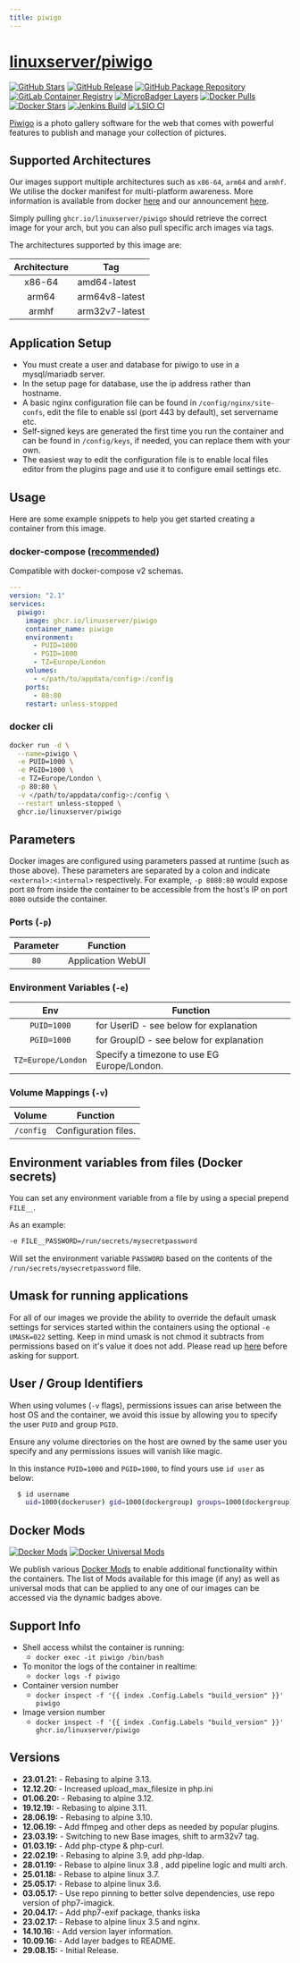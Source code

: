 ```yaml
---
title: piwigo
---
```

<!-- DO NOT EDIT THIS FILE MANUALLY  -->
<!-- Please read the https://github.com/linuxserver/docker-piwigo/blob/master/.github/CONTRIBUTING.md -->

# [linuxserver/piwigo](https://github.com/linuxserver/docker-piwigo)

[![GitHub Stars](https://img.shields.io/github/stars/linuxserver/docker-piwigo.svg?color=94398d&labelColor=555555&logoColor=ffffff&style=for-the-badge&logo=github)](https://github.com/linuxserver/docker-piwigo)
[![GitHub Release](https://img.shields.io/github/release/linuxserver/docker-piwigo.svg?color=94398d&labelColor=555555&logoColor=ffffff&style=for-the-badge&logo=github)](https://github.com/linuxserver/docker-piwigo/releases)
[![GitHub Package Repository](https://img.shields.io/static/v1.svg?color=94398d&labelColor=555555&logoColor=ffffff&style=for-the-badge&label=linuxserver.io&message=GitHub%20Package&logo=github)](https://github.com/linuxserver/docker-piwigo/packages)
[![GitLab Container Registry](https://img.shields.io/static/v1.svg?color=94398d&labelColor=555555&logoColor=ffffff&style=for-the-badge&label=linuxserver.io&message=GitLab%20Registry&logo=gitlab)](https://gitlab.com/linuxserver.io/docker-piwigo/container_registry)
[![MicroBadger Layers](https://img.shields.io/microbadger/layers/linuxserver/piwigo.svg?color=94398d&labelColor=555555&logoColor=ffffff&style=for-the-badge)](https://microbadger.com/images/linuxserver/piwigo "Get your own version badge on microbadger.com")
[![Docker Pulls](https://img.shields.io/docker/pulls/linuxserver/piwigo.svg?color=94398d&labelColor=555555&logoColor=ffffff&style=for-the-badge&label=pulls&logo=docker)](https://hub.docker.com/r/linuxserver/piwigo)
[![Docker Stars](https://img.shields.io/docker/stars/linuxserver/piwigo.svg?color=94398d&labelColor=555555&logoColor=ffffff&style=for-the-badge&label=stars&logo=docker)](https://hub.docker.com/r/linuxserver/piwigo)
[![Jenkins Build](https://img.shields.io/jenkins/build?labelColor=555555&logoColor=ffffff&style=for-the-badge&jobUrl=https%3A%2F%2Fci.linuxserver.io%2Fjob%2FDocker-Pipeline-Builders%2Fjob%2Fdocker-piwigo%2Fjob%2Fmaster%2F&logo=jenkins)](https://ci.linuxserver.io/job/Docker-Pipeline-Builders/job/docker-piwigo/job/master/)
[![LSIO CI](https://img.shields.io/badge/dynamic/yaml?color=94398d&labelColor=555555&logoColor=ffffff&style=for-the-badge&label=CI&query=CI&url=https%3A%2F%2Fci-tests.linuxserver.io%2Flinuxserver%2Fpiwigo%2Flatest%2Fci-status.yml)](https://ci-tests.linuxserver.io/linuxserver/piwigo/latest/index.html)

[Piwigo](http://piwigo.org/) is a photo gallery software for the web that comes with powerful features to publish and manage your collection of pictures.

## Supported Architectures

Our images support multiple architectures such as `x86-64`, `arm64` and `armhf`. We utilise the docker manifest for multi-platform awareness. More information is available from docker [here](https://github.com/docker/distribution/blob/master/docs/spec/manifest-v2-2.md#manifest-list) and our announcement [here](https://blog.linuxserver.io/2019/02/21/the-lsio-pipeline-project/).

Simply pulling `ghcr.io/linuxserver/piwigo` should retrieve the correct image for your arch, but you can also pull specific arch images via tags.

The architectures supported by this image are:

| Architecture | Tag |
| :----: | --- |
| x86-64 | amd64-latest |
| arm64 | arm64v8-latest |
| armhf | arm32v7-latest |

## Application Setup

* You must create a user and database for piwigo to use in a mysql/mariadb server.
* In the setup page for database, use the ip address rather than hostname.
* A basic nginx configuration file can be found in `/config/nginx/site-confs`, edit the file to enable ssl (port 443 by default), set servername etc.
* Self-signed keys are generated the first time you run the container and can be found in `/config/keys`, if needed, you can replace them with your own.
* The easiest way to edit the configuration file is to enable local files editor from the plugins page and use it to configure email settings etc.

## Usage

Here are some example snippets to help you get started creating a container from this image.

### docker-compose ([recommended](https://docs.linuxserver.io/general/docker-compose))

Compatible with docker-compose v2 schemas.

```yaml
---
version: "2.1"
services:
  piwigo:
    image: ghcr.io/linuxserver/piwigo
    container_name: piwigo
    environment:
      - PUID=1000
      - PGID=1000
      - TZ=Europe/London
    volumes:
      - </path/to/appdata/config>:/config
    ports:
      - 80:80
    restart: unless-stopped
```

### docker cli

```bash
docker run -d \
  --name=piwigo \
  -e PUID=1000 \
  -e PGID=1000 \
  -e TZ=Europe/London \
  -p 80:80 \
  -v </path/to/appdata/config>:/config \
  --restart unless-stopped \
  ghcr.io/linuxserver/piwigo
```

## Parameters

Docker images are configured using parameters passed at runtime (such as those above). These parameters are separated by a colon and indicate `<external>:<internal>` respectively. For example, `-p 8080:80` would expose port `80` from inside the container to be accessible from the host's IP on port `8080` outside the container.

### Ports (`-p`)

| Parameter | Function |
| :----: | --- |
| `80` | Application WebUI |

### Environment Variables (`-e`)

| Env | Function |
| :----: | --- |
| `PUID=1000` | for UserID - see below for explanation |
| `PGID=1000` | for GroupID - see below for explanation |
| `TZ=Europe/London` | Specify a timezone to use EG Europe/London. |

### Volume Mappings (`-v`)

| Volume | Function |
| :----: | --- |
| `/config` | Configuration files. |

## Environment variables from files (Docker secrets)

You can set any environment variable from a file by using a special prepend `FILE__`.

As an example:

```bash
-e FILE__PASSWORD=/run/secrets/mysecretpassword
```

Will set the environment variable `PASSWORD` based on the contents of the `/run/secrets/mysecretpassword` file.

## Umask for running applications

For all of our images we provide the ability to override the default umask settings for services started within the containers using the optional `-e UMASK=022` setting.
Keep in mind umask is not chmod it subtracts from permissions based on it's value it does not add. Please read up [here](https://en.wikipedia.org/wiki/Umask) before asking for support.

## User / Group Identifiers

When using volumes (`-v` flags), permissions issues can arise between the host OS and the container, we avoid this issue by allowing you to specify the user `PUID` and group `PGID`.

Ensure any volume directories on the host are owned by the same user you specify and any permissions issues will vanish like magic.

In this instance `PUID=1000` and `PGID=1000`, to find yours use `id user` as below:

```bash
  $ id username
    uid=1000(dockeruser) gid=1000(dockergroup) groups=1000(dockergroup)
```

## Docker Mods

[![Docker Mods](https://img.shields.io/badge/dynamic/yaml?color=94398d&labelColor=555555&logoColor=ffffff&style=for-the-badge&label=piwigo&query=%24.mods%5B%27piwigo%27%5D.mod_count&url=https%3A%2F%2Fraw.githubusercontent.com%2Flinuxserver%2Fdocker-mods%2Fmaster%2Fmod-list.yml)](https://mods.linuxserver.io/?mod=piwigo "view available mods for this container.") [![Docker Universal Mods](https://img.shields.io/badge/dynamic/yaml?color=94398d&labelColor=555555&logoColor=ffffff&style=for-the-badge&label=universal&query=%24.mods%5B%27universal%27%5D.mod_count&url=https%3A%2F%2Fraw.githubusercontent.com%2Flinuxserver%2Fdocker-mods%2Fmaster%2Fmod-list.yml)](https://mods.linuxserver.io/?mod=universal "view available universal mods.")

We publish various [Docker Mods](https://github.com/linuxserver/docker-mods) to enable additional functionality within the containers. The list of Mods available for this image (if any) as well as universal mods that can be applied to any one of our images can be accessed via the dynamic badges above.

## Support Info

* Shell access whilst the container is running:
  * `docker exec -it piwigo /bin/bash`
* To monitor the logs of the container in realtime:
  * `docker logs -f piwigo`
* Container version number
  * `docker inspect -f '{{ index .Config.Labels "build_version" }}' piwigo`
* Image version number
  * `docker inspect -f '{{ index .Config.Labels "build_version" }}' ghcr.io/linuxserver/piwigo`

## Versions

* **23.01.21:** - Rebasing to alpine 3.13.
* **12.12.20:** - Increased upload_max_filesize in php.ini
* **01.06.20:** - Rebasing to alpine 3.12.
* **19.12.19:** - Rebasing to alpine 3.11.
* **28.06.19:** - Rebasing to alpine 3.10.
* **12.06.19:** - Add ffmpeg and other deps as needed by popular plugins.
* **23.03.19:** - Switching to new Base images, shift to arm32v7 tag.
* **01.03.19:** - Add php-ctype & php-curl.
* **22.02.19:** - Rebasing to alpine 3.9, add php-ldap.
* **28.01.19:** - Rebase to alpine linux 3.8 , add pipeline logic and multi arch.
* **25.01.18:** - Rebase to alpine linux 3.7.
* **25.05.17:** - Rebase to alpine linux 3.6.
* **03.05.17:** - Use repo pinning to better solve dependencies, use repo version of php7-imagick.
* **20.04.17:** - Add php7-exif package, thanks iiska
* **23.02.17:** - Rebase to alpine linux 3.5 and nginx.
* **14.10.16:** - Add version layer information.
* **10.09.16:** - Add layer badges to README.
* **29.08.15:** - Initial Release.
